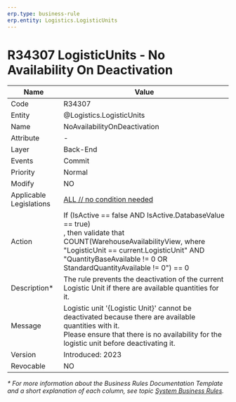 ```yaml
---
erp.type: business-rule
erp.entity: Logistics.LogisticUnits
---
```


# R34307 LogisticUnits - No Availability On Deactivation

| Name | Value |
| ---- | ----- |
| Code | R34307 |
| Entity | @Logistics.LogisticUnits |
| Name | NoAvailabilityOnDeactivation |
| Attribute | - |
| Layer | Back-End |
| Events | Commit |
| Priority | Normal |
| Modify | NO |
| Applicable Legislations | [ALL // no condition needed](xref:applicable-legislations) |
| Action | If (IsActive == false AND IsActive.DatabaseValue == true) <br/>, then validate that COUNT(WarehouseAvailabilityView, where "LogisticUnit == current.LogisticUnit" AND "QuantityBaseAvailable != 0 OR StandardQuantityAvailable != 0") == 0 |
| Description*| The rule prevents the deactivation of the current Logistic Unit if there are available quantities for it.|  
| Message |  Logistic unit '{Logistic Unit}' cannot be deactivated because there are available quantities with it. <br/> Please ensure that there is no availability for the logistic unit before deactivating it. |
| Version | Introduced: 2023 |
| Revocable | NO |

*\* For more information about the Business Rules Documentation Template and a short explanation of each column, see
topic [System Business Rules](../templates/template-description-system-business-rules.md).*
